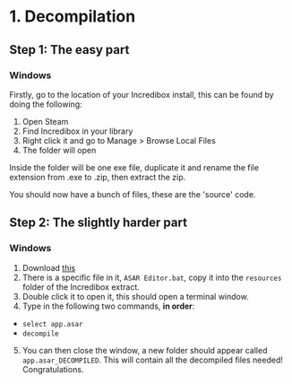 # 1. Decompilation

## Step 1: The easy part

### Windows
Firstly, go to the location of your Incredibox install, this can be found by doing the following:
1. Open Steam
2. Find Incredibox in your library
3. Right click it and go to Manage > Browse Local Files
4. The folder will open

Inside the folder will be one exe file, duplicate it and rename the file extension from .exe to .zip, then extract the zip.

You should now have a bunch of files, these are the 'source' code.

## Step 2: The slightly harder part

### Windows
1. Download [this](https://github.com/vlOd2/ASAREditor/archive/refs/heads/main.zip)
2. There is a specific file in it, `ASAR Editor.bat`, copy it into the `resources` folder of the Incredibox extract.
3. Double click it to open it, this should open a terminal window.
4. Type in the following two commands, **in order**:
- `select app.asar`
- `decompile`
5. You can then close the window, a new folder should appear called `app.asar_DECOMPILED`. This will contain all the decompiled files needed! Congratulations.
